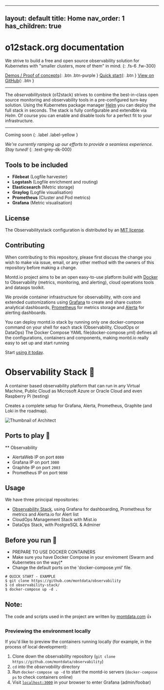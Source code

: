 
---
layout: default
title: Home
nav_order: 1
has_children: true
---
# o12stack.org documentation

We strive to build a free and open source observability solution 
for Kubernetes with "smaller clusters, more of them" in mind.
{: .fs-6 .fw-300}

[Demos / Proof of concepts](https://github.com/observabilitystack/demo/blob/master/README.md){: .btn .btn-purple }
[Quick start](docs/quickstart.html){: .btn }
[View on GitHub](https://github.com/observabilitystack/k8s-stack){: .btn }

* * *

The _observabilitystack_ (o12stack) strives to combine the best-in-class 
open source monitoring and observability tools in a pre-configured turn-key 
solution. Using the Kubernetes package manager [Helm](https://helm.sh/) 
you can deploy the full stack in seconds. The stack is fully configurable 
and extendble via _Helm_. Of course you can enable and disable tools for 
a perfect fit to your infrastructure.

* * *

Coming soon
{: .label .label-yellow }

_We're currently ramping up our efforts to provide a seamless experience.
Stay tuned!_
{: .text-grey-dk-000}

## Tools to be included

* __Filebeat__ (Logfile harvester)
* __Logstash__ (Logfile enrichment and routing)
* __Elasticsearch__ (Metric storage)
* __Graylog__ (Logfile visualisation)
* __Prometheus__ (Cluster and Pod metrics)
* __Grafana__ (Metric visualisation)

## License

The Observabilitystack configuration is distributed by an [MIT license](LICENSE).

## Contributing
When contributing to this repository, please first discuss the change you wish to make via issue, email, or any other method with the owners of this repository before making a change.







Montd.io project aims to be an open easy-to-use platform build with [Docker](https://docker.io) to Observability (metrics, monitoring, and alerting), cloud operations tools and dataops toolkit.

We provide container infrastructure for observability, with core and extended customizations using [Grafana](https://grafana.com/) to create and share custom analytical dashboards, [Prometheus](https://prometheus.io/) for metrics storage and [Alerta](https://alerta.io) for alerting dashboards.

You can deploy montd.io stack by running only one docker-compose command on your shell for each stack (Observability, CloudOps or DataOps)
The Docker Compose YAML file(docker-compose.yml) defines all the configurations, containers and components, making montd.io really easy to set up and start running

Start [using it today](#usage).


# Observability Stack :rocket:

A container based observability platform that can run in any Virtual Machine, Public Cloud as Microsoft Azure or Oracle Cloud and even Raspberry Pi (testing)

Creates a complete setup for Grafana, Alerta, Prometheus, Graphite (and Loki in the roadmap).

![Thumbnail of Architect](img/thumbnail.png)



## Ports to play :eyes:

** Observability
* AlertaWeb IP on port `8080`
* Grafana IP on port `3000`
* Graphite IP on port `2003`
* Prometheus IP on port `9090`


## Usage

We have three principal repositories:

- [Observability Stack](https://github.com/montdata/observability), using Grafana for dashboarding, Prometheus for metrics and Alerta.io for Alert list
- CloudOps Management Stack with Mist.io
- DataOps Stack, with PostgreSQL & Adminer


## Before you run :running:

* PREPARE TO USE DOCKER CONTAINERS
* Make sure you have Docker Compose in your enviroment (Swarm and Kubernetes on the way)* 
* Change the default ports on the 'docker-compose.yml' file.




```
# QUICK START - EXAMPLE
$ git clone https://github.com/montdata/observability
$ cd observability-stack/
$ docker-compose up -d .

```

## Note:
The code and scripts used in the project are written by [montdata.com](https://github.com/montdata) :+1:

### Previewing the environment locally

If you'd like to preview the containers running locally (for example, in the process of local development):

1. Clone down the observability repository (`git clone https://github.com/montdata/observability`)
2. `cd` into the *observability* directory
3. Run `docker-compose up -d` to start the montd-io servers (`docker-compose ps` to check containers online)
4. Visit [`localhost:3000`](http://localhost:3000) in your browser to enter Grafana (admin/foobar)
